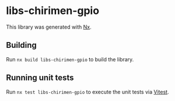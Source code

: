 # libs-chirimen-gpio

This library was generated with [Nx](https://nx.dev).

## Building

Run `nx build libs-chirimen-gpio` to build the library.

## Running unit tests

Run `nx test libs-chirimen-gpio` to execute the unit tests via [Vitest](https://vitest.dev/).
